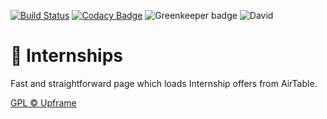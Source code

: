 [![Build Status](https://travis-ci.org/upframe/internships.svg?branch=master)](https://travis-ci.org/upframe/internships)
[![Codacy Badge](https://api.codacy.com/project/badge/Grade/f0fdbec3b1ea4cbb99bde5548959b45e)](https://www.codacy.com/app/Upframe/internships?utm_source=github.com&amp;utm_medium=referral&amp;utm_content=upframe/internships&amp;utm_campaign=Badge_Grade)
![Greenkeeper badge](https://badges.greenkeeper.io/upframe/internships.svg)
![David](https://david-dm.org/upframe/internships.svg)

# 🍕 Internships
Fast and straightforward page which loads Internship offers from AirTable.

[GPL © Upframe](../master/LICENSE)
